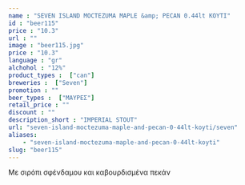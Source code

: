 ```yaml
---
name : "SEVEN ISLAND MOCTEZUMA MAPLE &amp; PECAN 0.44lt ΚΟΥΤΙ"
id : "beer115"
price : "10.3"
url : ""
image : "beer115.jpg"
price : "10.3"
language : "gr"
alchohol : "12%"
product_types :  ["can"]
breweries :  ["Seven"]
promotion : ""
beer_types :  ["ΜΑΥΡΕΣ"]
retail_price : ""
discount : ""
description_short : "IMPERIAL STOUT"
url: "seven-island-moctezuma-maple-and-pecan-0-44lt-koyti/seven"
aliases: 
    - "seven-island-moctezuma-maple-and-pecan-0-44lt-koyti"
slug: "beer115"
---
```


Με σιρόπι σφένδαμου και καβουρδισμένα πεκάν